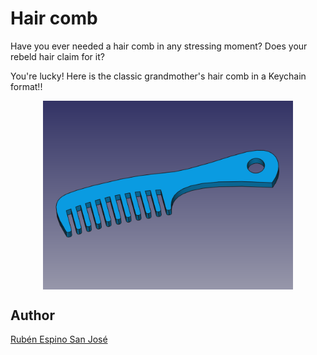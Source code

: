 # Hair comb

Have you ever needed a hair comb in any stressing moment? Does your rebeld hair claim for it?

You're lucky! Here is the classic grandmother's hair comb in a Keychain format!!

<p align="center">
<img src="images/Hair comb.png" width="400" align = "center">
</p>

## Author
[Rubén Espino San José](https://github.com/Resaj)
